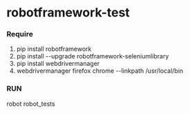 # robotframework-test

### Require
1. pip install robotframework
2. pip install --upgrade robotframework-seleniumlibrary
3. pip install webdrivermanager
4. webdrivermanager firefox chrome --linkpath /usr/local/bin


### RUN
robot robot_tests
